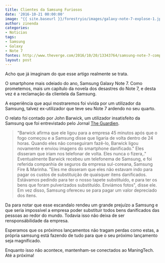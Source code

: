 ```yaml
---
title: Clientes da Samsung Furiosos
date: '2016-10-21 00:00:00'
image: "{{ site.baseurl }}/forestryio/images/galaxy-note-7-explose-1.jpg"
author: zinenda
categories:
- Noticias
tags:
- Samsung
- Galaxy
- Note 7
fontes: http://www.theverge.com/2016/10/20/13343764/samsung-note-7-complaints-compensation
layout: post
---
```

Acho que já imaginam do que esse artigo realmente se trata.

O smartphone mais odeiado do ano, Samsung Galaxy Note 7\. Como prometemos, mais um capítulo da novela dos desastres do Note 7, e desta vez é a reclamação da clientela da Samsung.

A esperiência que aqui mostraremos foi vivida por um utilizador da Samsung, talvez ex-utilizador que teve seu Note 7 ardendo no seu quarto.

O relato foi contado por John Barwick, um utilizador insatisfeito da Samsung que foi entrevistado pelo Jornal [The Guardien](https://www.theguardian.com/technology/2016/oct/19/samsung-galaxy-note-7-fire-damage-owners-angry).

> "Barwick afirma que ele ligou para a empresa 45 minutos após que o fogo começou e a Samsung disse que ligaria de volta dentro de 24 horas. Quando eles não conseguiram fazê-lo, Barwick ligou novamente e enviou imagens do smartphone danificado." Eles disseram que iriam nos telefonar de volta. Eles nunca o fizera,." Eventualmente Barwick recebeu um telefonema de Samsung, e foi referida companhia de seguros da empresa sul-coreana, Samsung Fire & Marinha. "Eles me disseram que eles não estavam indo para pagar os custos de substituição de quaisquer itens danificados. Estávamos pedindo para ter o nosso tapete substituído, e para ter os bens que foram pulverizados substituído. Enviámos fotos", disse ele. Em vez disso, Samsung ofereceu se para pagar um valor depreciado dos itens.

Da para notar que esse escandalo rendeu um grande prejuízo a Samsung e que seria impossível a empresa poder substituir todos bens danificados das pessoas ao redor do mundo. Todavia isso não deixa de ser rensponsábilidade da empresa.

Esperamos que os próximos lançamentos não tragam perdas como estas, a própria samsung está fazendo de tudo para que o seu próximo lançamento seja magnificado.

Enquanto isso não acontece, mantenham-se conectados ao ManingTech. Até a próxima!
